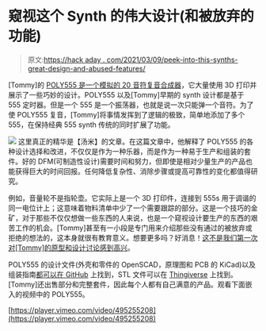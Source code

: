 # 窥视这个 Synth 的伟大设计(和被放弃的功能)

> 原文:[https://hack aday . com/2021/03/09/peek-into-this-synths-great-design-and-abused-features/](https://hackaday.com/2021/03/09/peek-into-this-synths-great-design-and-abandoned-features/)

[Tommy]的 [POLY555 是一个模拟的 20 音符复音合成器](https://blog.tommy.sh/posts/poly555-synth/)，它大量使用 3D 打印并展示了一些巧妙的设计。POLY555 以及[Tommy]早期的 synth 设计都是基于 555 定时器。但是一个 555 是一个振荡器，也就是说一次只能弹一个音符。为了使 POLY555 复音，[Tommy]将事情发挥到了逻辑的极致，简单地添加了多个 555，在保持经典 555 synth 传统的同时扩展了功能。

[![](../Images/5b3fb2822c4159cf3985bdb867518b8f.png)](https://hackaday.com/wp-content/uploads/2021/03/poly555_branding.jpg) 这里真正的精华是【汤米】的文章。在这篇文章中，他解释了 POLY555 的各种设计选择和改进，不仅仅是作为一种乐器，而是作为一种易于生产和组装的套件。好的 DFM(可制造性设计)需要时间和努力，但即使是相对少量生产的产品也能获得巨大的时间回报。任何降低复杂性、消除步骤或提高可靠性的变化都值得研究。

例如，音量轮不是指轮壶。它实际上是一个 3D 打印件，连接到 555s 用于调谐的同一电位计上；这意味着物料清单中少了一个需要跟踪的部分。这是一个技巧的金矿，对于那些不仅仅想做一些东西的人来说，也是一个窥视设计要生产的东西的艰苦工作的机会。[Tommy]甚至有一小段是专门用来介绍那些没有通过的被放弃或拒绝的想法的，这本身就很有教育意义。想要更多吗？好消息！[这不是我们第一次对[Tommy]的原型和设计讨论感到高兴](https://hackaday.com/2018/03/30/learn-what-did-and-didnt-work-in-this-prototyping-post-mortem/)。

POLY555 的设计文件(外壳和零件的 OpenSCAD，原理图和 PCB 的 KiCad)以及组装指南[都可以在 GitHub](https://github.com/oskitone/poly555) 上找到，STL 文件可以在 [Thingiverse](https://www.thingiverse.com/thing:4676728) 上找到。[Tommy]还出售部分和完整套件，因此每个人都有自己满意的产品。观看下面嵌入的视频中的 POLY555。

[https://player.vimeo.com/video/495255208](https://player.vimeo.com/video/495255208)